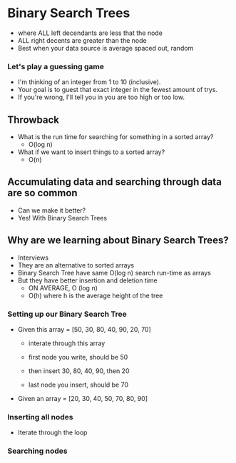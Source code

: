 # Binary Search Trees
- where ALL left decendants are less that the node 
- ALL right decents are greater than the node
- Best when your data source is average spaced out, random

### Let's play a guessing game
- I'm thinking of an integer from 1 to 10 (inclusive).
- Your goal is to guest that exact integer in the fewest amount of trys.
- If you're wrong, I'll tell you in you are too high or too low.

## Throwback
* What is the run time for searching for something in a sorted array?
    * O(log n)
* What if we want to insert things to a sorted array?
    * O(n)

## Accumulating data and searching through data are so common
* Can we make it better?
* Yes! With Binary Search Trees

## Why are we learning about Binary Search Trees?
- Interviews
- They are an alternative to sorted arrays
- Binary Search Tree have same O(log n) search run-time as arrays 
- But they have better insertion and deletion time 
    - ON AVERAGE, O (log n) 
    - O(h) where h is the average height of the tree

### Setting up our Binary Search Tree
- Given this array = [50, 30, 80, 40, 90, 20, 70]
    - interate through this array 
    
    - first node you write, should be 50
    - then insert 30, 80, 40, 90, then 20
    - last node you insert, should be 70
    

- Given an array = [20, 30, 40, 50, 70, 80, 90]

### Inserting all nodes
- Iterate through the loop

### Searching nodes
